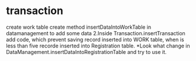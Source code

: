 # transaction

create work table
create method insertDataIntoWorkTable in datamanagement to add some data 2.Inside Transaction.insertTransaction add code, which prevent saving record inserted into WORK table, when is less than five recorde inserted into Registration table.
*Look what change in DataManagement.insertDataIntoRegistrationTable and try to use it.
